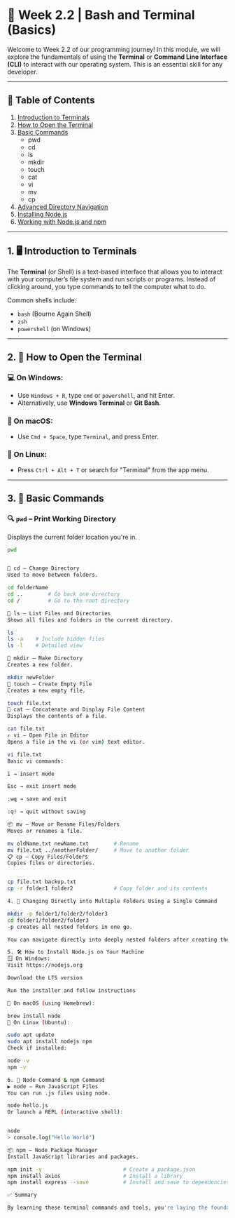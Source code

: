 # 📁 Week 2.2 | Bash and Terminal (Basics)

Welcome to Week 2.2 of our programming journey! In this module, we will explore the fundamentals of using the **Terminal** or **Command Line Interface (CLI)** to interact with our operating system. This is an essential skill for any developer.

---

## 📌 Table of Contents

1. [Introduction to Terminals](#1-introduction-to-terminals)
2. [How to Open the Terminal](#2-how-to-open-the-terminal)
3. [Basic Commands](#3-basic-commands)
   - pwd
   - cd
   - ls
   - mkdir
   - touch
   - cat
   - vi
   - mv
   - cp
4. [Advanced Directory Navigation](#4-changing-directly-into-multiple-folders-using-a-single-command)
5. [Installing Node.js](#5-how-to-install-node-in-our-machine)
6. [Working with Node.js and npm](#6-node-command--npm-command)

---

## 1. 🖥️ Introduction to Terminals

The **Terminal** (or Shell) is a text-based interface that allows you to interact with your computer’s file system and run scripts or programs. Instead of clicking around, you type commands to tell the computer what to do.

Common shells include:
- `bash` (Bourne Again Shell)
- `zsh`
- `powershell` (on Windows)

---

## 2. 🚪 How to Open the Terminal

### 💻 On Windows:
- Use `Windows + R`, type `cmd` or `powershell`, and hit Enter.
- Alternatively, use **Windows Terminal** or **Git Bash**.

### 🍏 On macOS:
- Use `Cmd + Space`, type `Terminal`, and press Enter.

### 🐧 On Linux:
- Press `Ctrl + Alt + T` or search for "Terminal" from the app menu.

---

## 3. 📄 Basic Commands

### 🔍 `pwd` – Print Working Directory
Displays the current folder location you're in.

```bash
pwd


📁 cd – Change Directory
Used to move between folders.

cd folderName
cd ..        # Go back one directory
cd /         # Go to the root directory

📂 ls – List Files and Directories
Shows all files and folders in the current directory.

ls
ls -a    # Include hidden files
ls -l    # Detailed view

📁 mkdir – Make Directory
Creates a new folder.

mkdir newFolder
📄 touch – Create Empty File
Creates a new empty file.

touch file.txt
📖 cat – Concatenate and Display File Content
Displays the contents of a file.

cat file.txt
✍️ vi – Open File in Editor
Opens a file in the vi (or vim) text editor.

vi file.txt
Basic vi commands:

i → insert mode

Esc → exit insert mode

:wq → save and exit

:q! → quit without saving

📦 mv – Move or Rename Files/Folders
Moves or renames a file.

mv oldName.txt newName.txt        # Rename
mv file.txt ../anotherFolder/     # Move to another folder
📋 cp – Copy Files/Folders
Copies files or directories.


cp file.txt backup.txt
cp -r folder1 folder2             # Copy folder and its contents

4. 📁 Changing Directly into Multiple Folders Using a Single Command

mkdir -p folder1/folder2/folder3
cd folder1/folder2/folder3
-p creates all nested folders in one go.

You can navigate directly into deeply nested folders after creating them.

5. 🛠️ How to Install Node.js on Your Machine
🪟 On Windows:
Visit https://nodejs.org

Download the LTS version

Run the installer and follow instructions

🍏 On macOS (using Homebrew):

brew install node
🐧 On Linux (Ubuntu):

sudo apt update
sudo apt install nodejs npm
Check if installed:

node -v
npm -v

6. 🧠 Node Command & npm Command
▶️ node – Run JavaScript Files
You can run .js files using node.

node hello.js
Or launch a REPL (interactive shell):


node
> console.log("Hello World")

📦 npm – Node Package Manager
Install JavaScript libraries and packages.

npm init -y                          # Create a package.json
npm install axios                    # Install a library
npm install express --save           # Install and save to dependencies

✅ Summary

By learning these terminal commands and tools, you're laying the foundation for more advanced development work. Command Line is powerful and boosts your productivity as a developer.

